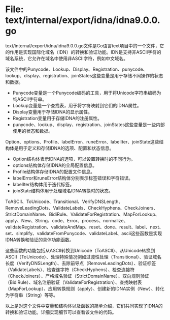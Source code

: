# File: text/internal/export/idna/idna9.0.0.go

text/internal/export/idna/idna9.0.0.go文件是Go语言text项目中的一个文件，它的作用是实现国际化域名（IDN）的转换和验证功能。IDN是支持非ASCII字符的域名系统，它允许在域名中使用非ASCII字符，例如中文域名。

该文件中的Punycode、Lookup、Display、Registration、punycode、lookup、display、registration、joinStates这些变量是用于存储不同操作的状态和数据。

- Punycode变量是一个Punycode编码的工具，用于将Unicode字符串编码为纯ASCII字符串。
- Lookup变量是一个查找表，用于将字符映射到它们的IDNA属性。
- Display变量用于存储IDNA的显示属性。
- Registration变量用于存储IDNA的注册属性。
- punycode、lookup、display、registration、joinStates这些变量是一些内部使用的状态和数据。

Option、options、Profile、labelError、runeError、labelIter、joinState这些结构体是用于定义和存储IDNA的选项、配置和状态信息。

- Option结构体表示IDNA的选项，可以设置转换时的不同行为。
- options结构体存储IDNA的全局配置信息。
- Profile结构体存储IDNA的配置文件信息。
- labelError和runeError结构体分别表示标签错误和字符错误。
- labelIter结构体用于迭代标签。
- joinState结构体用于处理域名IDNA转换时的状态。

ToASCII、ToUnicode、Transitional、VerifyDNSLength、RemoveLeadingDots、ValidateLabels、CheckHyphens、CheckJoiners、StrictDomainName、BidiRule、ValidateForRegistration、MapForLookup、apply、New、String、code、Error、process、normalize、validateRegistration、validateAndMap、reset、done、result、label、next、set、simplify、validateFromPunycode、validateLabel、ascii这些函数是实现IDNA转换和验证的具体功能函数。

这些函数的功能包括从ASCII转换到Unicode（ToASCII）、从Unicode转换到ASCII（ToUnicode）、处理特殊情况例如过渡性处理（Transitional）、验证域名长度（VerifyDNSLength）、去除前导点（RemoveLeadingDots）、验证标签（ValidateLabels）、检查连字符（CheckHyphens）、检查连接符（CheckJoiners）、严格域名验证（StrictDomainName）、双向规则验证（BidiRule）、域名注册验证（ValidateForRegistration）、查找映射表（MapForLookup）、应用转换规则（apply）、创建新的IDNA实例（New）、转化为字符串（String）等等。

以上是对这个文件中变量和结构体以及函数的简单介绍，它们共同实现了IDNA的转换和验证功能。详细实现细节可以查看该文件的代码。

